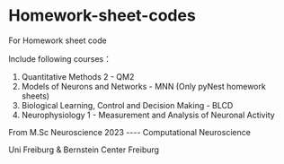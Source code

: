 # Homework-sheet-codes

For Homework sheet code

Include following courses：

1. Quantitative Methods 2 - QM2
2. Models of Neurons and Networks - MNN (Only pyNest homework sheets)
3. Biological Learning, Control and Decision Making - BLCD
4. Neurophysiology 1 - Measurement and Analysis of Neuronal Activity

From M.Sc Neuroscience 2023 ---- Computational Neuroscience

Uni Freiburg & Bernstein Center Freiburg
